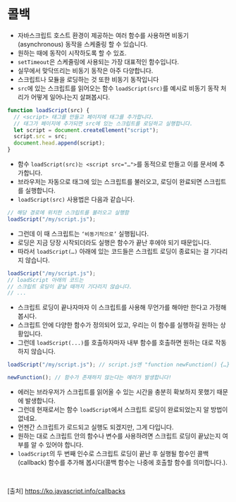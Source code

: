 # 콜백

- 자바스크립트 호스트 환경이 제공하는 여러 함수를 사용하면 비동기(asynchronous) 동작을 스케줄링 할 수 있습니다.
- 원하는 때에 동작이 시작하도록 할 수 있죠.
- `setTimeout`은 스케줄링에 사용되는 가장 대표적인 함수입니다.
- 실무에서 맞닥뜨리는 비동기 동작은 아주 다양합니다.
- 스크립트나 모듈을 로딩하는 것 또한 비동기 동작입니다
- `src`에 있는 스크립트를 읽어오는 함수 `loadScript(src)`를 예시로 비동기 동작 처리가 어떻게 일어나는지 살펴봅시다.

```js
function loadScript(src) {
  // <script> 태그를 만들고 페이지에 태그를 추가합니다.
  // 태그가 페이지에 추가되면 src에 있는 스크립트를 로딩하고 실행합니다.
  let script = document.createElement("script");
  script.src = src;
  document.head.append(script);
}
```

- 함수 `loadScript(src)는 <script src="…">`를 동적으로 만들고 이를 문서에 추가합니다.
- 브라우저는 자동으로 태그에 있는 스크립트를 불러오고, 로딩이 완료되면 스크립트를 실행합니다.
- `loadScript(src)` 사용법은 다음과 같습니다.

```js
// 해당 경로에 위치한 스크립트를 불러오고 실행함
loadScript("/my/script.js");
```

- 그런데 이 때 스크립트는 `‘비동기적으로’` 실행됩니다.
- 로딩은 지금 당장 시작되더라도 실행은 함수가 끝난 후에야 되기 때문입니다.
- 따라서 `loadScript(…)` 아래에 있는 코드들은 스크립트 로딩이 종료되는 걸 기다리지 않습니다.

```js
loadScript("/my/script.js");
// loadScript 아래의 코드는
// 스크립트 로딩이 끝날 때까지 기다리지 않습니다.
// ...
```

- 스크립트 로딩이 끝나자마자 이 스크립트를 사용해 무언가를 해야만 한다고 가정해 봅시다.
- 스크립트 안에 다양한 함수가 정의되어 있고, 우리는 이 함수를 실행하길 원하는 상황입니다.
- 그런데 `loadScript(...)`를 호출하자마자 내부 함수를 호출하면 원하는 대로 작동하지 않습니다.

```js
loadScript("/my/script.js"); // script.js엔 "function newFunction() {…}"이 있습니다.

newFunction(); // 함수가 존재하지 않는다는 에러가 발생합니다!
```

- 에러는 브라우저가 스크립트를 읽어올 수 있는 시간을 충분히 확보하지 못했기 때문에 발생합니다.
- 그런데 현재로서는 함수 `loadScript`에서 스크립트 로딩이 완료되었는지 알 방법이 없네요.
- 언젠간 스크립트가 로드되고 실행도 되겠지만, 그게 다입니다.
- 원하는 대로 스크립트 안의 함수나 변수를 사용하려면 스크립트 로딩이 끝났는지 여부를 알 수 있어야 합니다.
- `loadScript`의 두 번째 인수로 스크립트 로딩이 끝난 후 실행될 함수인 콜백(callback) 함수를 추가해 봅시다(콜백 함수는 나중에 호출할 함수를 의미합니다.).

<br>

[출처]
https://ko.javascript.info/callbacks
